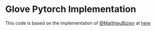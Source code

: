 # Glove Pytorch Implementation

This code is based on the implementation of [@MatthieuBizien](github.com/MatthieuBizien) at [here](https://gist.github.com/MatthieuBizien/de26a7a2663f00ca16d8d2558815e9a6)
